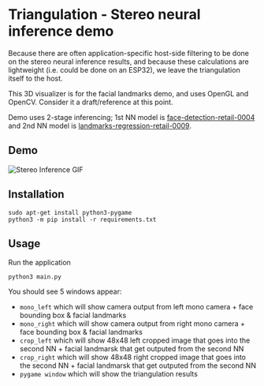 # Triangulation - Stereo neural inference demo

Because there are often application-specific host-side filtering to be done on the stereo
neural inference results, and because these calculations are lightweight
(i.e. could be done on an ESP32), we leave the triangulation itself to the host.

This 3D visualizer is for the facial landmarks demo, and uses OpenGL and OpenCV. Consider it a draft/reference at this point.

Demo uses 2-stage inferencing; 1st NN model is [face-detection-retail-0004](https://docs.openvino.ai/2021.4/omz_models_model_face_detection_retail_0004.html) and 2nd NN model is [landmarks-regression-retail-0009](https://docs.openvino.ai/2021.4/omz_models_model_landmarks_regression_retail_0009.html).

## Demo

![Stereo Inference GIF](https://user-images.githubusercontent.com/59799831/132098832-70a2d0b9-1a30-4994-8dad-dc880a803fb3.gif)

## Installation

```
sudo apt-get install python3-pygame
python3 -m pip install -r requirements.txt
```

## Usage

Run the application

```
python3 main.py
```

You should see 5 windows appear:
- `mono_left` which will show camera output from left mono camera + face bounding box & facial landmarks
- `mono_right` which will show camera output from right mono camera + face bounding box & facial landmarks
- `crop_left` which will show 48x48 left cropped image that goes into the second NN + facial landmarsk that get outputed from the second NN
- `crop_right` which will show 48x48 right cropped image that goes into the second NN + facial landmarsk that get outputed from the second NN
- `pygame window` which will show the triangulation results

